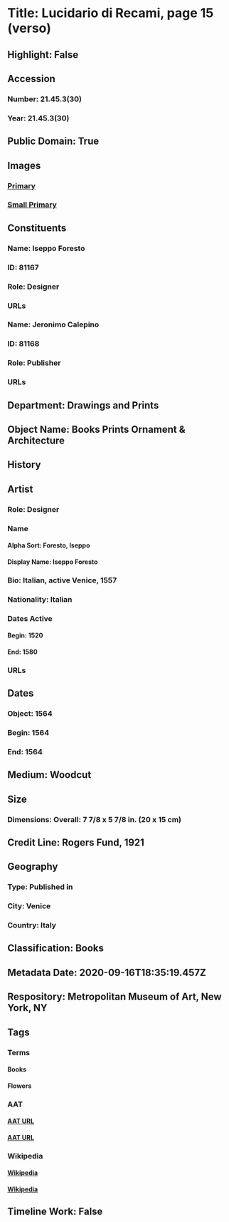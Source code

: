 # Title: Lucidario di Recami, page 15 (verso)
## Highlight: False
## Accession
### Number: 21.45.3(30)
### Year: 21.45.3(30)
## Public Domain: True
## Images
### [Primary](https://images.metmuseum.org/CRDImages/dp/original/DP362096.jpg)
### [Small Primary](https://images.metmuseum.org/CRDImages/dp/web-large/DP362096.jpg)
## Constituents
### Name: Iseppo Foresto
### ID: 81167
### Role: Designer
### URLs
### Name: Jeronimo Calepino
### ID: 81168
### Role: Publisher
### URLs
## Department: Drawings and Prints
## Object Name: Books Prints Ornament & Architecture
## History
## Artist
### Role: Designer
### Name
#### Alpha Sort: Foresto, Iseppo
#### Display Name: Iseppo Foresto
### Bio: Italian, active Venice, 1557
### Nationality: Italian
### Dates Active
#### Begin: 1520
#### End: 1580
### URLs
## Dates
### Object: 1564
### Begin: 1564
### End: 1564
## Medium: Woodcut
## Size
### Dimensions: Overall: 7 7/8 x 5 7/8 in. (20 x 15 cm)
## Credit Line: Rogers Fund, 1921
## Geography
### Type: Published in
### City: Venice
### Country: Italy
## Classification: Books
## Metadata Date: 2020-09-16T18:35:19.457Z
## Respository: Metropolitan Museum of Art, New York, NY
## Tags
### Terms
#### Books
#### Flowers
### AAT
#### [AAT URL](http://vocab.getty.edu/page/aat/300028051)
#### [AAT URL](http://vocab.getty.edu/page/aat/300132399)
### Wikipedia
#### [Wikipedia]()
#### [Wikipedia]()
## Timeline Work: False